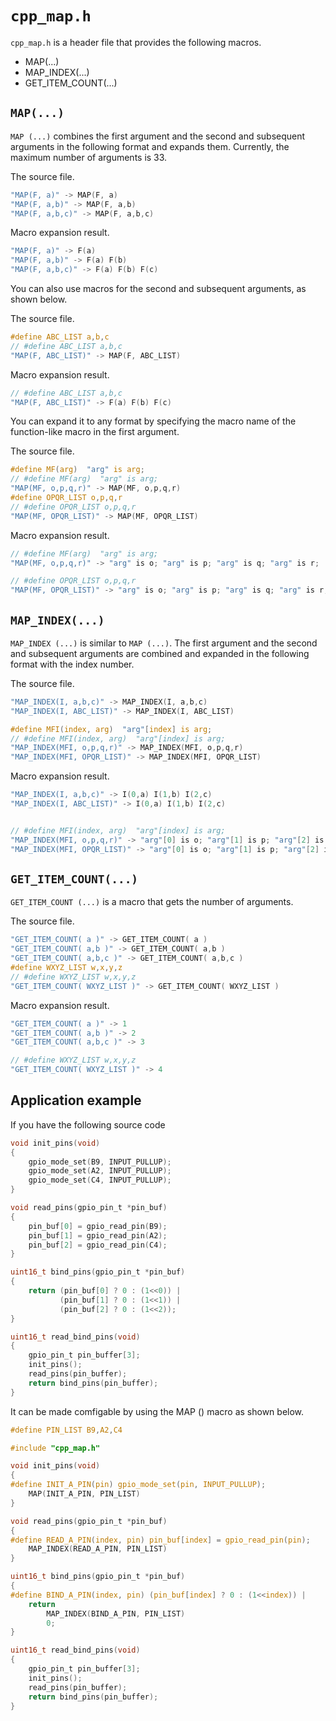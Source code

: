 # `cpp_map.h`

`cpp_map.h` is a header file that provides the following macros.

* MAP(...)
* MAP_INDEX(...)
* GET_ITEM_COUNT(...)

## `MAP(...)`

`MAP (...)` combines the first argument and the second and subsequent arguments in the following format and expands them. Currently, the maximum number of arguments is 33.

The source file.
```c
"MAP(F, a)" -> MAP(F, a)
"MAP(F, a,b)" -> MAP(F, a,b)
"MAP(F, a,b,c)" -> MAP(F, a,b,c)
```
Macro expansion result.
```c
"MAP(F, a)" -> F(a)
"MAP(F, a,b)" -> F(a) F(b)
"MAP(F, a,b,c)" -> F(a) F(b) F(c)
```

You can also use macros for the second and subsequent arguments, as shown below.

The source file.
```c
#define ABC_LIST a,b,c
// #define ABC_LIST a,b,c
"MAP(F, ABC_LIST)" -> MAP(F, ABC_LIST)
```
Macro expansion result.
```c
// #define ABC_LIST a,b,c
"MAP(F, ABC_LIST)" -> F(a) F(b) F(c)
```

You can expand it to any format by specifying the macro name of the function-like macro in the first argument.

The source file.
```c
#define MF(arg)  "arg" is arg;
// #define MF(arg)  "arg" is arg;
"MAP(MF, o,p,q,r)" -> MAP(MF, o,p,q,r)
#define OPQR_LIST o,p,q,r
// #define OPQR_LIST o,p,q,r
"MAP(MF, OPQR_LIST)" -> MAP(MF, OPQR_LIST)
```
Macro expansion result.
```c
// #define MF(arg)  "arg" is arg;
"MAP(MF, o,p,q,r)" -> "arg" is o; "arg" is p; "arg" is q; "arg" is r;

// #define OPQR_LIST o,p,q,r
"MAP(MF, OPQR_LIST)" -> "arg" is o; "arg" is p; "arg" is q; "arg" is r;
```

## `MAP_INDEX(...)`

`MAP_INDEX (...)` is similar to `MAP (...)`. The first argument and the second and subsequent arguments are combined and expanded in the following format with the index number.

The source file.
```c
"MAP_INDEX(I, a,b,c)" -> MAP_INDEX(I, a,b,c)
"MAP_INDEX(I, ABC_LIST)" -> MAP_INDEX(I, ABC_LIST)

#define MFI(index, arg)  "arg"[index] is arg;
// #define MFI(index, arg)  "arg"[index] is arg;
"MAP_INDEX(MFI, o,p,q,r)" -> MAP_INDEX(MFI, o,p,q,r)
"MAP_INDEX(MFI, OPQR_LIST)" -> MAP_INDEX(MFI, OPQR_LIST)
```
Macro expansion result.
```c
"MAP_INDEX(I, a,b,c)" -> I(0,a) I(1,b) I(2,c)
"MAP_INDEX(I, ABC_LIST)" -> I(0,a) I(1,b) I(2,c)


// #define MFI(index, arg)  "arg"[index] is arg;
"MAP_INDEX(MFI, o,p,q,r)" -> "arg"[0] is o; "arg"[1] is p; "arg"[2] is q; "arg"[3] is r;
"MAP_INDEX(MFI, OPQR_LIST)" -> "arg"[0] is o; "arg"[1] is p; "arg"[2] is q; "arg"[3] is r;
```

## `GET_ITEM_COUNT(...)`

`GET_ITEM_COUNT (...)` is a macro that gets the number of arguments.

The source file.
```c
"GET_ITEM_COUNT( a )" -> GET_ITEM_COUNT( a )
"GET_ITEM_COUNT( a,b )" -> GET_ITEM_COUNT( a,b )
"GET_ITEM_COUNT( a,b,c )" -> GET_ITEM_COUNT( a,b,c )
#define WXYZ_LIST w,x,y,z
// #define WXYZ_LIST w,x,y,z
"GET_ITEM_COUNT( WXYZ_LIST )" -> GET_ITEM_COUNT( WXYZ_LIST )
```

Macro expansion result.
```c
"GET_ITEM_COUNT( a )" -> 1
"GET_ITEM_COUNT( a,b )" -> 2
"GET_ITEM_COUNT( a,b,c )" -> 3

// #define WXYZ_LIST w,x,y,z
"GET_ITEM_COUNT( WXYZ_LIST )" -> 4
```

## Application example

If you have the following source code
```c
void init_pins(void)
{
    gpio_mode_set(B9, INPUT_PULLUP);
    gpio_mode_set(A2, INPUT_PULLUP);
    gpio_mode_set(C4, INPUT_PULLUP);
}

void read_pins(gpio_pin_t *pin_buf)
{
    pin_buf[0] = gpio_read_pin(B9);
    pin_buf[1] = gpio_read_pin(A2);
    pin_buf[2] = gpio_read_pin(C4);
}

uint16_t bind_pins(gpio_pin_t *pin_buf)
{
    return (pin_buf[0] ? 0 : (1<<0)) |
           (pin_buf[1] ? 0 : (1<<1)) |
           (pin_buf[2] ? 0 : (1<<2));
}

uint16_t read_bind_pins(void)
{
    gpio_pin_t pin_buffer[3];
    init_pins();
    read_pins(pin_buffer);
    return bind_pins(pin_buffer);
}
```

It can be made comfigable by using the MAP () macro as shown below.
```c
#define PIN_LIST B9,A2,C4

#include "cpp_map.h"

void init_pins(void)
{
#define INIT_A_PIN(pin) gpio_mode_set(pin, INPUT_PULLUP);
    MAP(INIT_A_PIN, PIN_LIST)
}

void read_pins(gpio_pin_t *pin_buf)
{
#define READ_A_PIN(index, pin) pin_buf[index] = gpio_read_pin(pin);
    MAP_INDEX(READ_A_PIN, PIN_LIST)
}

uint16_t bind_pins(gpio_pin_t *pin_buf)
{
#define BIND_A_PIN(index, pin) (pin_buf[index] ? 0 : (1<<index)) |
    return
        MAP_INDEX(BIND_A_PIN, PIN_LIST)
        0;
}

uint16_t read_bind_pins(void)
{
    gpio_pin_t pin_buffer[3];
    init_pins();
    read_pins(pin_buffer);
    return bind_pins(pin_buffer);
}
```

